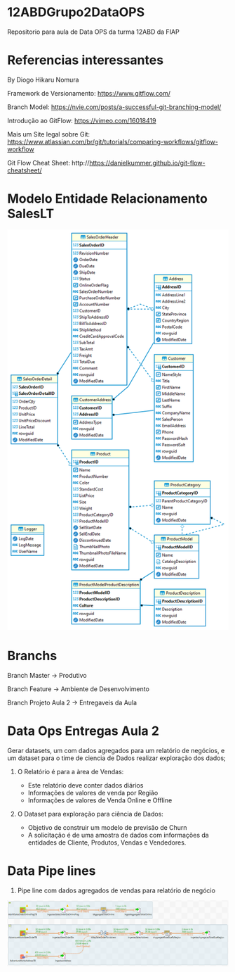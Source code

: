 # 12ABDGrupo2DataOPS
Repositorio para aula de Data OPS da turma 12ABD da FIAP

# Referencias interessantes

By Diogo Hikaru Nomura

Framework de Versionamento: https://www.gitflow.com/

Branch Model: https://nvie.com/posts/a-successful-git-branching-model/

Introdução ao GitFlow: https://vimeo.com/16018419

Mais um Site legal sobre Git: https://www.atlassian.com/br/git/tutorials/comparing-workflows/gitflow-workflow

Git Flow Cheat Sheet: http://https://danielkummer.github.io/git-flow-cheatsheet/

# Modelo Entidade Relacionamento SalesLT

![alt text](https://github.com/dhnomura/12ABDGrupo2DataOPS/blob/main/assessment/SalesLT_ER.png?raw=true_)

# Branchs

Branch Master -> Produtivo

Branch Feature -> Ambiente de Desenvolvimento

Branch Projeto Aula 2 -> Entregaveis da Aula

# Data Ops Entregas Aula 2

Gerar datasets, um com dados agregados para um relatório de negócios, e um dataset para o time de ciencia de Dados realizar exploração dos dados;

1. O Relatório é para a àrea de Vendas:
	-	Este relatório deve conter dados diários
	-	Informações de valores de venda por Região
	-	Informações de valores de Venda Online e Offline

2. O Dataset para exploração para ciência de Dados:
	-	Objetivo de construir um modelo de previsão de Churn
	-	A solicitação é de uma amostra de dados com informações da entidades de Cliente, Produtos, Vendas e Vendedores.

# Data Pipe lines

1. Pipe line com dados agregados de vendas para relatório de negócio

![alt text](https://github.com/dhnomura/12ABDGrupo2DataOPS/blob/ProjetoAula02/DocumentacaoTalend/RelatorioVendas.PNG)
